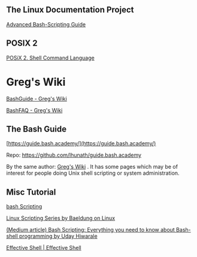 ## The Linux Documentation Project 

[Advanced Bash-Scripting Guide](https://tldp.org/LDP/abs/html/abs-guide.html) 



## POSIX 2

[POSiX 2. Shell Command Language](https://pubs.opengroup.org/onlinepubs/9699919799.2018edition/)



# Greg's Wiki

 [BashGuide - Greg's Wiki](https://mywiki.wooledge.org/BashGuide) 

 [BashFAQ - Greg's Wiki](https://mywiki.wooledge.org/BashFAQ) 





## The Bash Guide

 [https://guide.bash.academy/](https://guide.bash.academy/) 

Repo: https://github.com/lhunath/guide.bash.academy

By the same author: [Greg's Wiki](https://mywiki.wooledge.org/) . It has some pages which may be of interest for people doing Unix shell scripting or system administration. 





## Misc Tutorial

[bash Scripting](http://linuxsig.org/files/bash_scripting.html) 

[Linux Scripting Series by Baeldung on Linux](https://www.baeldung.com/linux/linux-scripting-series) 

[(Medium article) Bash Scripting: Everything you need to know about Bash-shell programming by Uday Hiwarale ](https://medium.com/sysf/bash-scripting-everything-you-need-to-know-about-bash-shell-programming-cd08595f2fba) 

[Effective Shell | Effective Shell](https://effective-shell.com/) 

